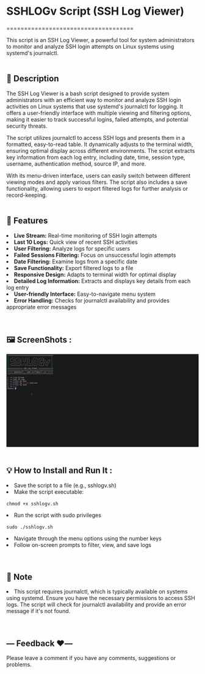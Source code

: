 # SSHLOGv Script (SSH Log Viewer)
====================================

This script is an SSH Log Viewer, a powerful tool for system administrators to monitor and analyze SSH login attempts on Linux systems using systemd's journalctl.
<br><br>


## 🌟 Description
The SSH Log Viewer is a bash script designed to provide system administrators with an efficient way to monitor and analyze SSH login activities on Linux systems that use systemd's journalctl for logging. It offers a user-friendly interface with multiple viewing and filtering options, making it easier to track successful logins, failed attempts, and potential security threats.

The script utilizes journalctl to access SSH logs and presents them in a formatted, easy-to-read table. It dynamically adjusts to the terminal width, ensuring optimal display across different environments. The script extracts key information from each log entry, including date, time, session type, username, authentication method, source IP, and more.

With its menu-driven interface, users can easily switch between different viewing modes and apply various filters. The script also includes a save functionality, allowing users to export filtered logs for further analysis or record-keeping.
<br><br>

## 🎯 Features
<li><strong>Live Stream:</strong> Real-time monitoring of SSH login attempts</li>
<li><strong>Last 10 Logs:</strong> Quick view of recent SSH activities</li>
<li><strong>User Filtering:</strong> Analyze logs for specific users</li>
<li><strong>Failed Sessions Filtering:</strong> Focus on unsuccessful login attempts</li>
<li><strong>Date Filtering:</strong> Examine logs from a specific date</li>
<li><strong>Save Functionality:</strong> Export filtered logs to a file</li>
<li><strong>Responsive Design:</strong> Adapts to terminal width for optimal display</li>
<li><strong>Detailed Log Information:</strong> Extracts and displays key details from each log entry</li>
<li><strong>User-friendly Interface:</strong> Easy-to-navigate menu system</li>
<li><strong>Error Handling:</strong> Checks for journalctl availability and provides appropriate error messages</li>
<br><br>


## 🖼️ ScreenShots :
<img src="https://raw.githubusercontent.com/emadasefi/SSHLOGv/refs/heads/main/SSHLOGvScreen.gif" alt="SSH Log Viewer"> 
<br><br>


## 💡 How to Install and Run It :
<li>Save the script to a file (e.g., sshlogv.sh)</li>
<li>Make the script executable:</li>

```shell
chmod +x sshlogv.sh
```
<li>Run the script with sudo privileges</li>

```shell
sudo ./sshlogv.sh
```
<li>Navigate through the menu options using the number keys</li>
<li>Follow on-screen prompts to filter, view, and save logs</li>
<br><br>


## 📜 Note
<li>This script requires journalctl, which is typically available on systems using systemd. Ensure you have the necessary permissions to access SSH logs. The script will check for journalctl availability and provide an error message if it's not found.</li>
<br><br>


## — Feedback ❤️—
Please leave a comment if you have any comments, suggestions or problems.








